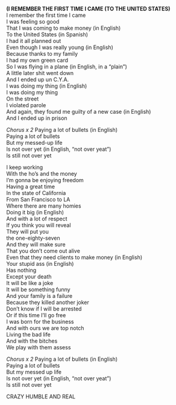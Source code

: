 **(I REMEMBER THE FIRST TIME I CAME (TO THE UNITED STATES)**  
I remember the first time I came  
I was feeling so good  
That I was coming to make money (in English)  
To the United States (in Spanish)  
I had it all planned out  
Even though I was really young (in English)  
Because thanks to my family  
I had my own green card  
So I was flying in a plane (in English, in a “plain”)  
A little later shit went down  
And I ended up un C.Y.A.  
I was doing my thing (in English)  
I was doing my thing  
On the street  
I violated parole  
And again, they found me guilty of a new case (in English)  
And I ended up in prison

_Chorus x 2_
Paying a lot of bullets (in English)  
Paying a lot of bullets  
But my messed-up life  
Is not over yet (in English, “not over yeat”)  
Is still not over yet

I keep working  
With the ho’s and the money  
I’m gonna be enjoying freedom  
Having a great time  
In the state of California  
From San Francisco to LA  
Where there are many homies  
Doing it big (in English)  
And with a lot of respect  
If you think you will reveal  
They will put you  
the one-eighty-seven  
And they will make sure  
That you don’t come out alive  
Even that they need clients to make money (in English)  
Your stupid ass (in English)  
Has nothing  
Except your death  
It will be like a joke  
It will be something funny  
And your family is a failure  
Because they killed another joker  
Don’t know if I will be arrested  
Or if this time I’ll go free  
I was born for the business  
And with ours we are top notch  
Living the bad life  
And with the bitches  
We play with them assess

_Chorus x 2_
Paying a lot of bullets (in English)  
Paying a lot of bullets  
But my messed up life  
Is not over yet (in English, “not over yeat”)  
Is still not over yet

CRAZY HUMBLE AND REAL

